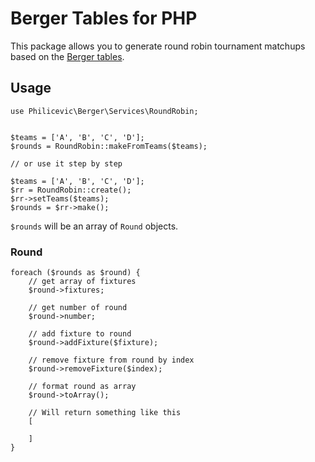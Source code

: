# Berger Tables for PHP

This package allows you to generate round robin tournament matchups based on the [Berger tables](https://en.wikipedia.org/wiki/Round-robin_tournament#Berger_tables).

## Usage

```
use Philicevic\Berger\Services\RoundRobin;


$teams = ['A', 'B', 'C', 'D'];
$rounds = RoundRobin::makeFromTeams($teams);

// or use it step by step

$teams = ['A', 'B', 'C', 'D'];
$rr = RoundRobin::create();
$rr->setTeams($teams);
$rounds = $rr->make();
```
`$rounds` will be an array of `Round` objects.

### Round

```
foreach ($rounds as $round) {
    // get array of fixtures
    $round->fixtures;
    
    // get number of round
    $round->number;
    
    // add fixture to round
    $round->addFixture($fixture);
    
    // remove fixture from round by index
    $round->removeFixture($index);
    
    // format round as array
    $round->toArray();
    
    // Will return something like this
    [
        
    ]
}
```